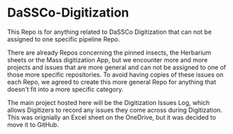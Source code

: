 # DaSSCo-Digitization
This Repo is for anything related to DaSSCo Digitization that can not be assigned to one specific pipeline Repo.

There are already Repos concerning the pinned insects, the Herbarium sheets or the Mass digitization App, 
but we encounter more and more projects and issues that are more general and can not be assigned to one of those more specific repositories. 
To avoid having copies of these issues on each Repo, we agreed to create this more general Repo for anything that doesn't fit into a more specific category.

The main project hosted here will be the Digitization Issues Log, which allows Digitizers to record any issues they come across during Digitization. 
This was orignially an Excel sheet on the OneDrive, but it was decided to move it to GitHub.
